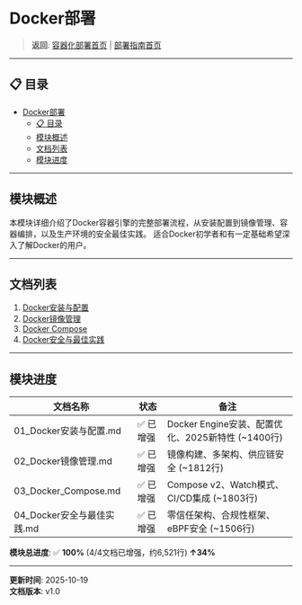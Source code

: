 # Docker部署

> **返回**: [容器化部署首页](../README.md) | [部署指南首页](../../00_索引导航/README.md)

---

## 📋 目录

- [Docker部署](#docker部署)
  - [📋 目录](#-目录)
  - [模块概述](#模块概述)
  - [文档列表](#文档列表)
  - [模块进度](#模块进度)

---

## 模块概述

本模块详细介绍了Docker容器引擎的完整部署流程，从安装配置到镜像管理、容器编排，以及生产环境的安全最佳实践。
适合Docker初学者和有一定基础希望深入了解Docker的用户。

---

## 文档列表

1. [Docker安装与配置](01_Docker安装与配置.md)
2. [Docker镜像管理](02_Docker镜像管理.md)
3. [Docker Compose](03_Docker_Compose.md)
4. [Docker安全与最佳实践](04_Docker安全与最佳实践.md)

---

## 模块进度

| 文档名称 | 状态 | 备注 |
|---|---|---|
| 01_Docker安装与配置.md | ✅ 已增强 | Docker Engine安装、配置优化、2025新特性 (~1400行) |
| 02_Docker镜像管理.md | ✅ 已增强 | 镜像构建、多架构、供应链安全 (~1812行) |
| 03_Docker_Compose.md | ✅ 已增强 | Compose v2、Watch模式、CI/CD集成 (~1803行) |
| 04_Docker安全与最佳实践.md | ✅ 已增强 | 零信任架构、合规性框架、eBPF安全 (~1506行) |

**模块总进度**: ✅ **100%** (4/4文档已增强，约6,521行) **↑34%**

---

**更新时间**: 2025-10-19  
**文档版本**: v1.0
